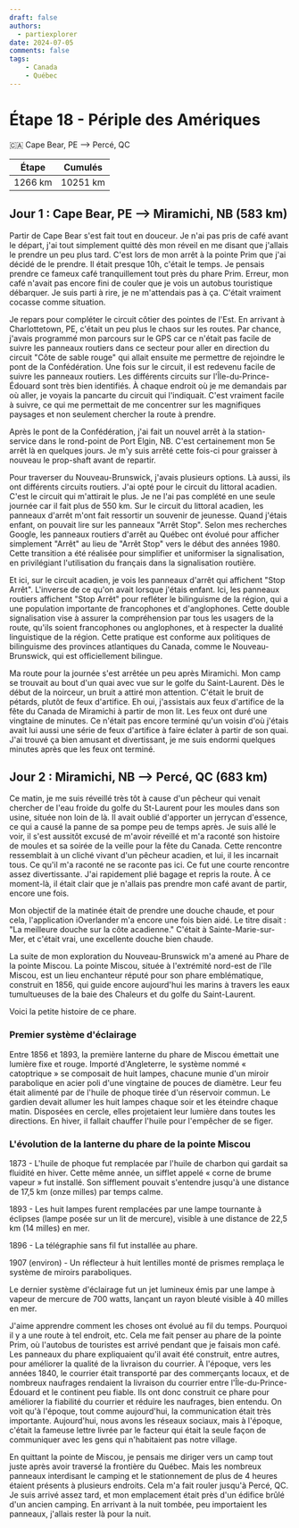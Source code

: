 ```yaml
---
draft: false
authors:
  - partiexplorer
date: 2024-07-05
comments: false
tags:
    - Canada
    - Québec
---
```


# Étape 18 - Périple des Amériques

🇨🇦 Cape Bear, PE --> Percé, QC

|  Étape  |   Cumulés   |
|---------|-------------|
| 1266 km |    10251 km |

## Jour 1 : Cape Bear, PE --> Miramichi, NB (583 km)

Partir de Cape Bear s'est fait tout en douceur. Je n'ai pas pris de café avant le départ, j'ai tout simplement quitté dès mon réveil en me disant que j'allais le prendre un peu plus tard. C'est lors de mon arrêt à la pointe Prim que j'ai décidé de le prendre. Il était presque 10h, c'était le temps. Je pensais prendre ce fameux café tranquillement tout près du phare Prim. Erreur, mon café n'avait pas encore fini de couler que je vois un autobus touristique débarquer. Je suis parti à rire, je ne m'attendais pas à ça. C'était vraiment cocasse comme situation.

Je repars pour compléter le circuit côtier des pointes de l'Est. En arrivant à Charlottetown, PE, c'était un peu plus le chaos sur les routes. Par chance, j'avais programmé mon parcours sur le GPS car ce n'était pas facile de suivre les panneaux routiers dans ce secteur pour aller en direction du circuit "Côte de sable rouge" qui allait ensuite me permettre de rejoindre le pont de la Confédération. Une fois sur le circuit, il est redevenu facile de suivre les panneaux routiers. Les différents circuits sur l'Île-du-Prince-Édouard sont très bien identifiés. À chaque endroit où je me demandais par où aller, je voyais la pancarte du circuit qui l'indiquait. C'est vraiment facile à suivre, ce qui me permettait de me concentrer sur les magnifiques paysages et non seulement chercher la route à prendre.

Après le pont de la Confédération, j'ai fait un nouvel arrêt à la station-service dans le rond-point de Port Elgin, NB. C'est certainement mon 5e arrêt là en quelques jours. Je m'y suis arrêté cette fois-ci pour graisser à nouveau le prop-shaft avant de repartir.

Pour traverser du Nouveau-Brunswick, j'avais plusieurs options. Là aussi, ils ont différents circuits routiers. J'ai opté pour le circuit du littoral acadien. C'est le circuit qui m'attirait le plus. Je ne l'ai pas complété en une seule journée car il fait plus de 550 km. Sur le circuit du littoral acadien, les panneaux d'arrêt m'ont fait ressortir un souvenir de jeunesse. Quand j'étais enfant, on pouvait lire sur les panneaux "Arrêt Stop". Selon mes recherches Google, les panneaux routiers d'arrêt au Québec ont évolué pour afficher simplement "Arrêt" au lieu de "Arrêt Stop" vers le début des années 1980. Cette transition a été réalisée pour simplifier et uniformiser la signalisation, en privilégiant l'utilisation du français dans la signalisation routière.

Et ici, sur le circuit acadien, je vois les panneaux d'arrêt qui affichent "Stop Arrêt". L'inverse de ce qu'on avait lorsque j'étais enfant. Ici, les panneaux routiers affichent "Stop Arrêt" pour refléter le bilinguisme de la région, qui a une population importante de francophones et d'anglophones. Cette double signalisation vise à assurer la compréhension par tous les usagers de la route, qu'ils soient francophones ou anglophones, et à respecter la dualité linguistique de la région. Cette pratique est conforme aux politiques de bilinguisme des provinces atlantiques du Canada, comme le Nouveau-Brunswick, qui est officiellement bilingue.

Ma route pour la journée s'est arrêtée un peu après Miramichi. Mon camp se trouvait au bout d'un quai avec vue sur le golfe du Saint-Laurent. Dès le début de la noirceur, un bruit a attiré mon attention. C'était le bruit de pétards, plutôt de feux d'artifice. Eh oui, j'assistais aux feux d'artifice de la fête du Canada de Miramichi à partir de mon lit. Les feux ont duré une vingtaine de minutes. Ce n'était pas encore terminé qu'un voisin d'où j'étais avait lui aussi une série de feux d'artifice à faire éclater à partir de son quai. J'ai trouvé ça bien amusant et divertissant, je me suis endormi quelques minutes après que les feux ont terminé.

## Jour 2 : Miramichi, NB --> Percé, QC (683 km)

Ce matin, je me suis réveillé très tôt à cause d'un pêcheur qui venait chercher de l'eau froide du golfe du St-Laurent pour les moules dans son usine, située non loin de là. Il avait oublié d'apporter un jerrycan d'essence, ce qui a causé la panne de sa pompe peu de temps après. Je suis allé le voir, il s'est aussitôt excusé de m'avoir réveillé et m'a raconté son histoire de moules et sa soirée de la veille pour la fête du Canada. Cette rencontre ressemblait à un cliché vivant d'un pêcheur acadien, et lui, il les incarnait tous. Ce qu'il m'a raconté ne se raconte pas ici. Ce fut une courte rencontre assez divertissante. J'ai rapidement plié bagage et repris la route. À ce moment-là, il était clair que je n'allais pas prendre mon café avant de partir, encore une fois.

Mon objectif de la matinée était de prendre une douche chaude, et pour cela, l'application iOverlander m'a encore une fois bien aidé. Le titre disait : "La meilleure douche sur la côte acadienne." C'était à Sainte-Marie-sur-Mer, et c'était vrai, une excellente douche bien chaude.

La suite de mon exploration du Nouveau-Brunswick m'a amené au Phare de la pointe Miscou. La pointe Miscou, située à l'extrémité nord-est de l'île Miscou, est un lieu enchanteur réputé pour son phare emblématique, construit en 1856, qui guide encore aujourd'hui les marins à travers les eaux tumultueuses de la baie des Chaleurs et du golfe du Saint-Laurent.

Voici la petite histoire de ce phare.

### Premier système d'éclairage

Entre 1856 et 1893, la première lanterne du phare de Miscou émettait une lumière fixe et rouge. Importé d'Angleterre, le système nommé « catoptrique » se composait de huit lampes, chacune munie d'un miroir parabolique en acier poli d'une vingtaine de pouces de diamètre. Leur feu était alimenté par de l'huile de phoque tirée d'un réservoir commun. Le gardien devait allumer les huit lampes chaque soir et les éteindre chaque matin. Disposées en cercle, elles projetaient leur lumière dans toutes les directions. En hiver, il fallait chauffer l'huile pour l'empêcher de se figer.

### L'évolution de la lanterne du phare de la pointe Miscou

1873 - L'huile de phoque fut remplacée par l'huile de charbon qui gardait sa fluidité en hiver. Cette même année, un sifflet appelé « corne de brume vapeur » fut installé. Son sifflement pouvait s'entendre jusqu'à une distance de 17,5 km (onze milles) par temps calme.

1893 - Les huit lampes furent remplacées par une lampe tournante à éclipses (lampe posée sur un lit de mercure), visible à une distance de 22,5 km (14 milles) en mer.

1896 - La télégraphie sans fil fut installée au phare.

1907 (environ) - Un réflecteur à huit lentilles monté de prismes remplaça le système de miroirs paraboliques.

Le dernier système d'éclairage fut un jet lumineux émis par une lampe à vapeur de mercure de 700 watts, lançant un rayon bleuté visible à 40 milles en mer.

J'aime apprendre comment les choses ont évolué au fil du temps. Pourquoi il y a une route à tel endroit, etc. Cela me fait penser au phare de la pointe Prim, où l'autobus de touristes est arrivé pendant que je faisais mon café. Les panneaux du phare expliquaient qu'il avait été construit, entre autres, pour améliorer la qualité de la livraison du courrier. À l'époque, vers les années 1840, le courrier était transporté par des commerçants locaux, et de nombreux naufrages rendaient la livraison du courrier entre l'Île-du-Prince-Édouard et le continent peu fiable. Ils ont donc construit ce phare pour améliorer la fiabilité du courrier et réduire les naufrages, bien entendu. On voit qu'à l'époque, tout comme aujourd'hui, la communication était très importante. Aujourd'hui, nous avons les réseaux sociaux, mais à l'époque, c'était la fameuse lettre livrée par le facteur qui était la seule façon de communiquer avec les gens qui n'habitaient pas notre village.

En quittant la pointe de Miscou, je pensais me diriger vers un camp tout juste après avoir traversé la frontière du Québec. Mais les nombreux panneaux interdisant le camping et le stationnement de plus de 4 heures étaient présents à plusieurs endroits. Cela m'a fait rouler jusqu'à Percé, QC. Je suis arrivé assez tard, et mon emplacement était près d'un édifice brûlé d'un ancien camping. En arrivant à la nuit tombée, peu importaient les panneaux, j'allais rester là pour la nuit.

